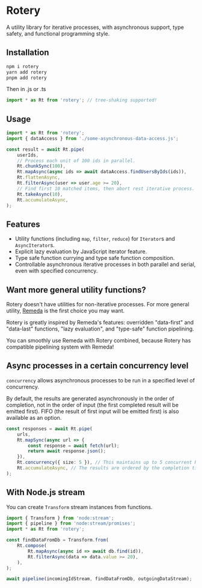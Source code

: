 # Rotery

A utility library for iterative processes, with asynchronous support, type safety, and functional programming style.

## Installation

```bash
npm i rotery
yarn add rotery
pnpm add rotery
```

Then in .js or .ts

```ts
import * as Rt from 'rotery'; // tree-shaking supported!
```

## Usage

```ts
import * as Rt from 'rotery';
import { dataAccess } from './some-asynchronous-data-access.js';

const result = await Rt.pipe(
    userIds,
    // Process each unit of 100 ids in parallel.
    Rt.chunkSync(100),
    Rt.mapAsync(async ids => await dataAccess.findUsersByIds(ids)),
    Rt.flattenAsync,
    Rt.filterAsync(user => user.age >= 20),
    // Find first 10 matched items, then abort rest iterative process.
    Rt.takeAsync(10),
    Rt.accumulateAsync,
);
```

## Features

- Utility functions (including `map`, `filter`, `reduce`) for `Iterator`s and `AsyncIterator`s.
- Explicit lazy evaluation by JavaScript iterator feature.
- Type safe function currying and type safe function composition.
- Controllable asynchronous iterative processes in both parallel and serial, even with specified concurrency.

## Want more general utility functions?

Rotery doesn't have utilities for non-iterative processes. For more general utility, [Remeda](https://remedajs.com/) is the first choice you may want.

Rotery is greatly inspired by Remeda's features: overridden "data-first" and "data-last" functions, "lazy evaluation", and "type-safe" function pipelining.

You can smoothly use Remeda with Rotery combined, because Rotery has compatible pipelining system with Remeda!

## Async processes in a certain concurrency level

`concurrency` allows asynchronous processes to be run in a specified level of concurrency.

By default, the results are generated asynchronously in the order of completion, not in the order of input (the first completed result will be emitted first). FIFO (the result of first input will be emitted first) is also available as an option.

```ts
const responses = await Rt.pipe(
    urls,
    Rt.mapSync(async url => {
        const response = await fetch(url);
        return await response.json();
    }),
    Rt.concurrency({ size: 5 }), // This maintains up to 5 concurrent HTTP fetch requests.
    Rt.accumulateAsync, // The results are ordered by the completion time.
);
```

## With Node.js stream

You can create `Transform` stream instances from functions.

```ts
import { Transform } from 'node:stream';
import { pipeline } from 'node:stream/promises';
import * as Rt from 'rotery';

const findDataFromDb = Transform.from(
    Rt.compose(
        Rt.mapAsync(async id => await db.find(id)),
        Rt.filterAsync(data => data.value >= 20),
    ),
);

await pipeline(incomingIdStream, findDataFromDb, outgoingDataStream);
```

